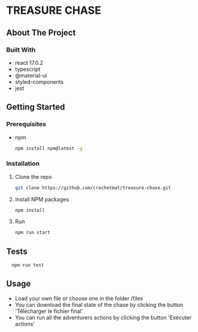 # TREASURE CHASE

## About The Project

### Built With

- react 17.0.2
- typescript
- @material-ui
- styled-components
- jest

## Getting Started

### Prerequisites

- npm
  ```sh
  npm install npm@latest -g
  ```

### Installation

1. Clone the repo
   ```sh
   git clone https://github.com/crochetmat/treasure-chase.git
   ```
2. Install NPM packages
   ```sh
   npm install
   ```
3. Run
   ```sh
   npm run start
   ```

## Tests

```sh
  npm run test
```

## Usage

- Load your own file or choose one in the folder /files
- You can download the final state of the chase by clicking the button 'Télécharger le fichier final'
- You can run all the adventurers actions by clicking the button 'Exécuter actions'
